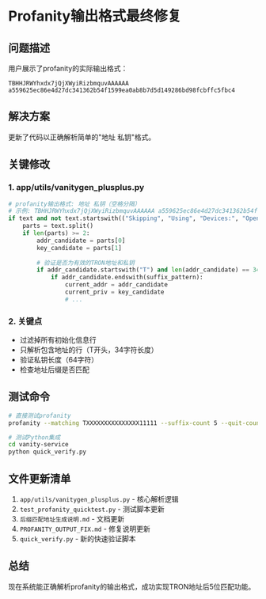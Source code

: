 # Profanity输出格式最终修复

## 问题描述
用户展示了profanity的实际输出格式：
```
TBHHJRWYhxdx7jQjXWyiRizbmquvAAAAAA a559625ec86e4d27dc341362b54f1599ea0ab8b7d5d149286bd98fcbffc5fbc4
```

## 解决方案
更新了代码以正确解析简单的"地址 私钥"格式。

## 关键修改

### 1. app/utils/vanitygen_plusplus.py
```python
# profanity输出格式: 地址 私钥（空格分隔）
# 示例: TBHHJRWYhxdx7jQjXWyiRizbmquvAAAAAA a559625ec86e4d27dc341362b54f1599ea0ab8b7d5d149286bd98fcbffc5fbc4
if text and not text.startswith(("Skipping", "Using", "Devices:", "OpenCL:", "Initializing:", "Running", "Before", "GPU-", "Context", "Binary", "Program", "Should be")):
    parts = text.split()
    if len(parts) >= 2:
        addr_candidate = parts[0]
        key_candidate = parts[1]
        
        # 验证是否为有效的TRON地址和私钥
        if addr_candidate.startswith("T") and len(addr_candidate) == 34 and len(key_candidate) == 64:
            if addr_candidate.endswith(suffix_pattern):
                current_addr = addr_candidate
                current_priv = key_candidate
                # ...
```

### 2. 关键点
- 过滤掉所有初始化信息行
- 只解析包含地址的行（T开头，34字符长度）
- 验证私钥长度（64字符）
- 检查地址后缀是否匹配

## 测试命令
```bash
# 直接测试profanity
profanity --matching TXXXXXXXXXXXXXXX11111 --suffix-count 5 --quit-count 1

# 测试Python集成
cd vanity-service
python quick_verify.py
```

## 文件更新清单
1. `app/utils/vanitygen_plusplus.py` - 核心解析逻辑
2. `test_profanity_quicktest.py` - 测试脚本更新
3. `后缀匹配地址生成说明.md` - 文档更新
4. `PROFANITY_OUTPUT_FIX.md` - 修复说明更新
5. `quick_verify.py` - 新的快速验证脚本

## 总结
现在系统能正确解析profanity的输出格式，成功实现TRON地址后5位匹配功能。
